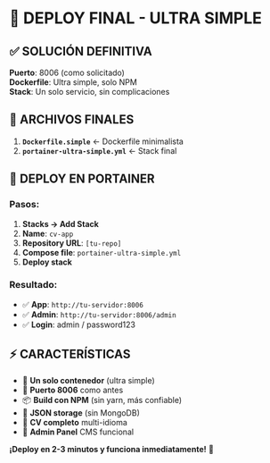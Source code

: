 # 🚀 DEPLOY FINAL - ULTRA SIMPLE

## ✅ **SOLUCIÓN DEFINITIVA**

**Puerto**: 8006 (como solicitado)  
**Dockerfile**: Ultra simple, solo NPM  
**Stack**: Un solo servicio, sin complicaciones

## 🎯 **ARCHIVOS FINALES**

1. **`Dockerfile.simple`** ← Dockerfile minimalista
2. **`portainer-ultra-simple.yml`** ← Stack final

## 🚀 **DEPLOY EN PORTAINER**

### **Pasos:**
1. **Stacks → Add Stack**
2. **Name**: `cv-app`
3. **Repository URL**: `[tu-repo]`
4. **Compose file**: `portainer-ultra-simple.yml`
5. **Deploy stack**

### **Resultado:**
- ✅ **App**: `http://tu-servidor:8006`
- ✅ **Admin**: `http://tu-servidor:8006/admin`
- ✅ **Login**: admin / password123

## ⚡ **CARACTERÍSTICAS**

- 🎯 **Un solo contenedor** (ultra simple)
- 🔌 **Puerto 8006** como antes
- 📦 **Build con NPM** (sin yarn, más confiable)
- 💾 **JSON storage** (sin MongoDB)
- 🎨 **CV completo** multi-idioma
- 🔧 **Admin Panel** CMS funcional

**¡Deploy en 2-3 minutos y funciona inmediatamente!** 🎉